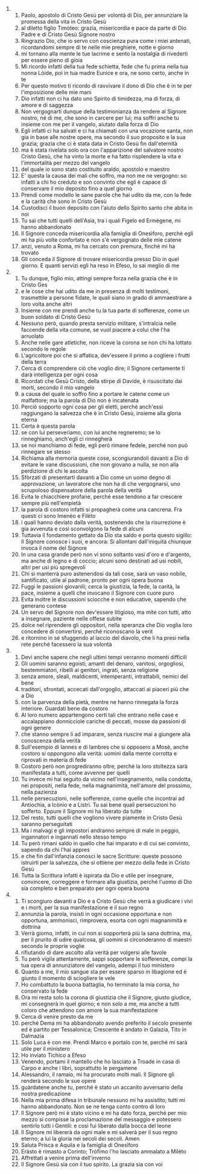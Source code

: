 <ol>
  <li>
    <ol>
      <li>Paolo, apostolo di Cristo Gesù per volontà di Dio, per annunziare la promessa della vita in Cristo Gesù</li>
      <li>al diletto figlio Timòteo: grazia, misericordia e pace da parte di Dio Padre e di Cristo Gesù Signore nostro</li>
      <li>Ringrazio Dio, che io servo con coscienza pura come i miei antenati, ricordandomi sempre di te nelle mie preghiere, notte e giorno</li>
      <li>mi tornano alla mente le tue lacrime e sento la nostalgia di rivederti per essere pieno di gioia</li>
      <li>Mi ricordo infatti della tua fede schietta, fede che fu prima nella tua nonna Lòide, poi in tua madre Eunìce e ora, ne sono certo, anche in te</li>
      <li>Per questo motivo ti ricordo di ravvivare il dono di Dio che è in te per l'imposizione delle mie mani</li>
      <li>Dio infatti non ci ha dato uno Spirito di timidezza, ma di forza, di amore e di saggezza</li>
      <li>Non vergognarti dunque della testimonianza da rendere al Signore nostro, né di me, che sono in carcere per lui; ma soffri anche tu insieme con me per il vangelo, aiutato dalla forza di Dio</li>
      <li>Egli infatti ci ha salvati e ci ha chiamati con una vocazione santa, non gia in base alle nostre opere, ma secondo il suo proposito e la sua grazia; grazia che ci è stata data in Cristo Gesù fin dall'eternità</li>
      <li>ma è stata rivelata solo ora con l'apparizione del salvatore nostro Cristo Gesù, che ha vinto la morte e ha fatto risplendere la vita e l'immortalità per mezzo del vangelo</li>
      <li>del quale io sono stato costituito araldo, apostolo e maestro</li>
      <li>E' questa la causa dei mali che soffro, ma non me ne vergogno: so infatti a chi ho creduto e son convinto che egli è capace di conservare il mio deposito fino a quel giorno</li>
      <li>Prendi come modello le sane parole che hai udito da me, con la fede e la carità che sono in Cristo Gesù</li>
      <li>Custodisci il buon deposito con l'aiuto dello Spirito santo che abita in noi</li>
      <li>Tu sai che tutti quelli dell'Asia, tra i quali Fìgelo ed Ermègene, mi hanno abbandonato</li>
      <li>Il Signore conceda misericordia alla famiglia di Onesìforo, perché egli mi ha più volte confortato e non s'è vergognato delle mie catene</li>
      <li>anzi, venuto a Roma, mi ha cercato con premura, finché mi ha trovato</li>
      <li>Gli conceda il Signore di trovare misericordia presso Dio in quel giorno. E quanti servizi egli ha reso in Efeso, lo sai meglio di me</li>
    </ol>
  </li>
  <li>
    <ol>
      <li>Tu dunque, figlio mio, attingi sempre forza nella grazia che è in Cristo Ges</li>
      <li>e le cose che hai udito da me in presenza di molti testimoni, trasmettile a persone fidate, le quali siano in grado di ammaestrare a loro volta anche altri</li>
      <li>Insieme con me prendi anche tu la tua parte di sofferenze, come un buon soldato di Cristo Gesù</li>
      <li>Nessuno però, quando presta servizio militare, s'intralcia nelle faccende della vita comune, se vuol piacere a colui che l'ha arruolato</li>
      <li>Anche nelle gare atletiche, non riceve la corona se non chi ha lottato secondo le regole</li>
      <li>L'agricoltore poi che si affatica, dev'essere il primo a cogliere i frutti della terra</li>
      <li>Cerca di comprendere ciò che voglio dire; il Signore certamente ti darà intelligenza per ogni cosa</li>
      <li>Ricordati che Gesù Cristo, della stirpe di Davide, è risuscitato dai morti, secondo il mio vangelo</li>
      <li>a causa del quale io soffro fino a portare le catene come un malfattore; ma la parola di Dio non è incatenata</li>
      <li>Perciò sopporto ogni cosa per gli eletti, perché anch'essi raggiungano la salvezza che è in Cristo Gesù, insieme alla gloria eterna</li>
      <li>Certa è questa parola</li>
      <li>se con lui perseveriamo, con lui anche regneremo; se lo rinneghiamo, anch'egli ci rinnegherà</li>
      <li>se noi manchiamo di fede, egli però rimane fedele, perché non può rinnegare se stesso</li>
      <li>Richiama alla memoria queste cose, scongiurandoli davanti a Dio di evitare le vane discussioni, che non giovano a nulla, se non alla perdizione di chi le ascolta</li>
      <li>Sfòrzati di presentarti davanti a Dio come un uomo degno di approvazione, un lavoratore che non ha di che vergognarsi, uno scrupoloso dispensatore della parola della verità</li>
      <li>Evita le chiacchiere profane, perché esse tendono a far crescere sempre più nell'empietà</li>
      <li>la parola di costoro infatti si propagherà come una cancrena. Fra questi ci sono Imenèo e Filèto</li>
      <li>i quali hanno deviato dalla verità, sostenendo che la risurrezione è gia avvenuta e così sconvolgono la fede di alcuni</li>
      <li>Tuttavia il fondamento gettato da Dio sta saldo e porta questo sigillo: Il Signore conosce i suoi, e ancora: Si allontani dall'iniquità chiunque invoca il nome del Signore</li>
      <li>In una casa grande però non vi sono soltanto vasi d'oro e d'argento, ma anche di legno e di coccio; alcuni sono destinati ad usi nobili, altri per usi più spregevoli</li>
      <li>Chi si manterrà puro astenendosi da tali cose, sarà un vaso nobile, santificato, utile al padrone, pronto per ogni opera buona</li>
      <li>Fuggi le passioni giovanili; cerca la giustizia, la fede, la carità, la pace, insieme a quelli che invocano il Signore con cuore puro</li>
      <li>Evita inoltre le discussioni sciocche e non educative, sapendo che generano contese</li>
      <li>Un servo del Signore non dev'essere litigioso, ma mite con tutti, atto a insegnare, paziente nelle offese subite</li>
      <li>dolce nel riprendere gli oppositori, nella speranza che Dio voglia loro concedere di convertirsi, perché riconoscano la verit</li>
      <li>e ritornino in sé sfuggendo al laccio del diavolo, che li ha presi nella rete perché facessero la sua volontà</li>
    </ol>
  </li>
  <li>
    <ol>
      <li>Devi anche sapere che negli ultimi tempi verranno momenti difficili</li>
      <li>Gli uomini saranno egoisti, amanti del denaro, vanitosi, orgogliosi, bestemmiatori, ribelli ai genitori, ingrati, senza religione</li>
      <li>senza amore, sleali, maldicenti, intemperanti, intrattabili, nemici del bene</li>
      <li>traditori, sfrontati, accecati dall'orgoglio, attaccati ai piaceri più che a Dio</li>
      <li>con la parvenza della pietà, mentre ne hanno rinnegata la forza interiore. Guardati bene da costoro</li>
      <li>Al loro numero appartengono certi tali che entrano nelle case e accalappiano donnicciole cariche di peccati, mosse da passioni di ogni genere</li>
      <li>che stanno sempre lì ad imparare, senza riuscire mai a giungere alla conoscenza della verità</li>
      <li>Sull'esempio di Iannes e di Iambres che si opposero a Mosè, anche costoro si oppongono alla verità: uomini dalla mente corrotta e riprovati in materia di fede</li>
      <li>Costoro però non progrediranno oltre, perché la loro stoltezza sarà manifestata a tutti, come avvenne per quelli</li>
      <li>Tu invece mi hai seguito da vicino nell'insegnamento, nella condotta, nei propositi, nella fede, nella magnanimità, nell'amore del prossimo, nella pazienza</li>
      <li>nelle persecuzioni, nelle sofferenze, come quelle che incontrai ad Antiochia, a Icònio e a Listri. Tu sai bene quali persecuzioni ho sofferto. Eppure il Signore mi ha liberato da tutte</li>
      <li>Del resto, tutti quelli che vogliono vivere piamente in Cristo Gesù saranno perseguitati</li>
      <li>Ma i malvagi e gli impostori andranno sempre di male in peggio, ingannatori e ingannati nello stesso tempo</li>
      <li>Tu però rimani saldo in quello che hai imparato e di cui sei convinto, sapendo da chi l'hai appres</li>
      <li>e che fin dall'infanzia conosci le sacre Scritture: queste possono istruirti per la salvezza, che si ottiene per mezzo della fede in Cristo Gesù</li>
      <li>Tutta la Scrittura infatti è ispirata da Dio e utile per insegnare, convincere, correggere e formare alla giustizia, perché l'uomo di Dio sia completo e ben preparato per ogni opera buona</li>
    </ol>
  </li>
  <li>
    <ol>
      <li>Ti scongiuro davanti a Dio e a Cristo Gesù che verrà a giudicare i vivi e i morti, per la sua manifestazione e il suo regno</li>
      <li>annunzia la parola, insisti in ogni occasione opportuna e non opportuna, ammonisci, rimprovera, esorta con ogni magnanimità e dottrina</li>
      <li>Verrà giorno, infatti, in cui non si sopporterà più la sana dottrina, ma, per il prurito di udire qualcosa, gli uomini si circonderanno di maestri secondo le proprie voglie</li>
      <li>rifiutando di dare ascolto alla verità per volgersi alle favole</li>
      <li>Tu però vigila attentamente, sappi sopportare le sofferenze, compi la tua opera di annunziatore del vangelo, adempi il tuo ministero</li>
      <li>Quanto a me, il mio sangue sta per essere sparso in libagione ed è giunto il momento di sciogliere le vele</li>
      <li>Ho combattuto la buona battaglia, ho terminato la mia corsa, ho conservato la fede</li>
      <li>Ora mi resta solo la corona di giustizia che il Signore, giusto giudice, mi consegnerà in quel giorno; e non solo a me, ma anche a tutti coloro che attendono con amore la sua manifestazione</li>
      <li>Cerca di venire presto da me</li>
      <li>perché Dema mi ha abbandonato avendo preferito il secolo presente ed è partito per Tessalonica; Crescente è andato in Galazia, Tito in Dalmazia</li>
      <li>Solo Luca è con me. Prendi Marco e portalo con te, perché mi sarà utile per il ministero</li>
      <li>Ho inviato Tìchico a Efeso</li>
      <li>Venendo, portami il mantello che ho lasciato a Troade in casa di Carpo e anche i libri, soprattutto le pergamene</li>
      <li>Alessandro, il ramaio, mi ha procurato molti mali. Il Signore gli renderà secondo le sue opere</li>
      <li>guàrdatene anche tu, perché è stato un accanito avversario della nostra predicazione</li>
      <li>Nella mia prima difesa in tribunale nessuno mi ha assistito; tutti mi hanno abbandonato. Non se ne tenga conto contro di loro</li>
      <li>Il Signore però mi è stato vicino e mi ha dato forza, perché per mio mezzo si compisse la proclamazione del messaggio e potessero sentirlo tutti i Gentili: e così fui liberato dalla bocca del leone</li>
      <li>Il Signore mi libererà da ogni male e mi salverà per il suo regno eterno; a lui la gloria nei secoli dei secoli. Amen</li>
      <li>Saluta Prisca e Aquila e la famiglia di Onesìforo</li>
      <li>Eràsto è rimasto a Corinto; Tròfimo l'ho lasciato ammalato a Milèto</li>
      <li>Affrettati a venire prima dell'inverno</li>
      <li>Il Signore Gesù sia con il tuo spirito. La grazia sia con voi</li>
    </ol>
  </li>
</ol>